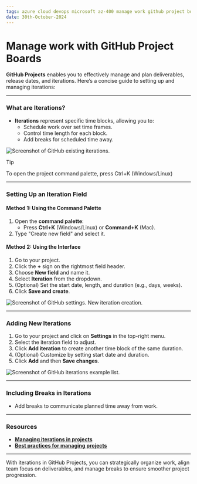 ```yaml
---
tags: azure cloud devops microsoft az-400 manage work github project boards
date: 30th-October-2024
---
```


# Manage work with GitHub Project Boards


**GitHub Projects** enables you to effectively manage and plan deliverables, release dates, and iterations. Here’s a concise guide to setting up and managing iterations:

---

### What are Iterations?

- **Iterations** represent specific time blocks, allowing you to:
    - Schedule work over set time frames.
    - Control time length for each block.
    - Add breaks for scheduled time away.

![Screenshot of GitHub existing iterations.](https://learn.microsoft.com/en-us/training/wwl-azure/plan-agile-github-projects-azure-boards/media/github-existing-iteration-0630316b-0cf8f6a5-a84f1a3b.png)

>[!tip]
>To open the project command palette, press Ctrl+K (Windows/Linux)

---

### Setting Up an Iteration Field

#### Method 1: Using the Command Palette

1. Open the **command palette**:
    - Press **Ctrl+K** (Windows/Linux) or **Command+K** (Mac).
2. Type "Create new field" and select it.

#### Method 2: Using the Interface

1. Go to your project.
2. Click the **+** sign on the rightmost field header.
3. Choose **New field** and name it.
4. Select **Iteration** from the dropdown.
5. (Optional) Set the start date, length, and duration (e.g., days, weeks).
6. Click **Save and create**.

![Screenshot of GitHub settings. New iteration creation.](https://learn.microsoft.com/en-us/training/wwl-azure/plan-agile-github-projects-azure-boards/media/github-create-iteration-6d37845a-bf36fd62-509c7773.png)

---

### Adding New Iterations

1. Go to your project and click on **Settings** in the top-right menu.
2. Select the iteration field to adjust.
3. Click **Add iteration** to create another time block of the same duration.
4. (Optional) Customize by setting start date and duration.
5. Click **Add** and then **Save changes**.

![Screenshot of GitHub iterations example list.](https://learn.microsoft.com/en-us/training/wwl-azure/plan-agile-github-projects-azure-boards/media/github-iterations-45abf300-1249f80d-ccee81e7.png)

---

### Including Breaks in Iterations

- Add breaks to communicate planned time away from work.

---

### Resources

- **[Managing iterations in projects](https://docs.github.com/en/issues/planning-and-tracking-with-projects/iterations)**
- **[Best practices for managing projects](https://docs.github.com/en/issues/planning-and-tracking-with-projects/best-practices)**

---

With iterations in GitHub Projects, you can strategically organize work, align team focus on deliverables, and manage breaks to ensure smoother project progression.